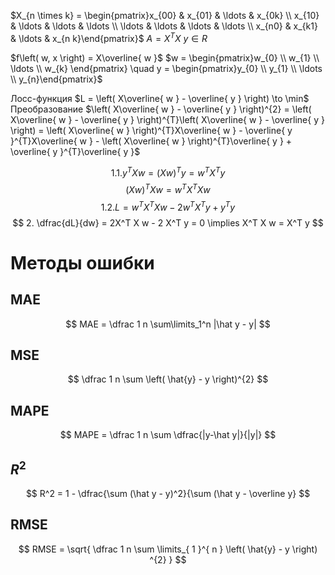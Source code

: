 $X_{n \times k} = \begin{pmatrix}x_{00} & x_{01} & \ldots &  x_{0k} \\ x_{10} & \ldots & \ldots & \ldots \\ \ldots  & \ldots & \ldots & \ldots \\ x_{n0} & x_{k1} & \ldots & x_{n k}\end{pmatrix}$
$A = X^{T}X$
$y \in R$

$f\left( w, x \right) = X\overline{ w }$
$w = \begin{pmatrix}w_{0} \\ w_{1} \\ \ldots \\ w_{k} \end{pmatrix} \quad y = \begin{pmatrix}y_{0} \\ y_{1} \\ \ldots \\ y_{n}\end{pmatrix}$

Лосс-функция
	$L = \left( X\overline{ w } - \overline{ y } \right) \to \min$
Преобразование
	$\left( X\overline{ w } - \overline{ y } \right)^{2} = \left( X\overline{ w } - \overline{ y } \right)^{T}\left( X\overline{ w } - \overline{ y } \right) = \left( X\overline{ w } \right)^{T}X\overline{ w } - \overline{ y }^{T}X\overline{ w } - \left( X\overline{ w } \right)^{T}\overline{ y } + \overline{ y }^{T}\overline{ y }$

$$
1.1. y^TXw=(Xw)^Ty = w^TX^T y
$$
$$
(Xw)^T Xw=w^TX^T Xw
$$
$$
1.2. L= w^T X^TXw - 2w^TX^T y + y^T y
$$
$$
2. \dfrac{dL}{dw} = 2X^T X w - 2 X^T y = 0 \implies X^T X w = X^T y
$$




# Методы ошибки
## MAE
$$
MAE = \dfrac 1 n \sum\limits_1^n |\hat y - y|
$$
## MSE
$$
\dfrac 1 n \sum \left( \hat{y} - y \right)^{2}  
$$
## MAPE
$$
MAPE = \dfrac 1 n \sum \dfrac{|y-\hat y|}{|y|}
$$
## $R^{2}$
$$
R^2 = 1 - \dfrac{\sum (\hat y - y)^2}{\sum (\hat y - \overline y}
$$
## RMSE
$$
RMSE = \sqrt{ \dfrac 1 n \sum \limits_{ 1 }^{ n } \left( \hat{y} - y \right) ^{2} }
$$








